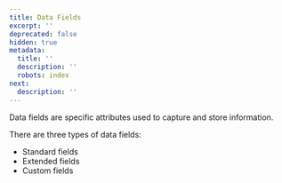 ```yaml
---
title: Data Fields
excerpt: ''
deprecated: false
hidden: true
metadata:
  title: ''
  description: ''
  robots: index
next:
  description: ''
---
```

Data fields are specific attributes used to capture and store information.

There are three types of data fields:

* Standard fields
* Extended fields
* Custom fields